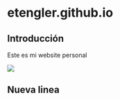 # etengler.github.io

## Introducción
Este es mi website personal

![](https://i.gifer.com/NJou.gif)

## Nueva linea

